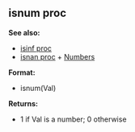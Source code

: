 ## isnum proc
**See also:**
+   [isinf proc](/ref/proc/isinf.md) 
+   [isnan proc](/ref/proc/isnan.md) +   [Numbers](/%7Bnotes%7D/numbers)
<!-- -->
**Format:**
+   isnum(Val)
<!-- -->
**Returns:**
+   1 if Val is a number; 0 otherwise